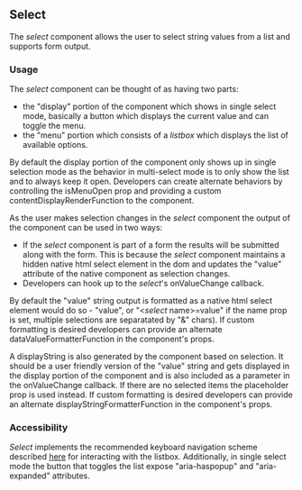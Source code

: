 ## Select
The *select* component allows the user to select string values from a list and supports form output.

### Usage
The *select* component can be thought of as having two parts:
- the "display" portion of the component which shows in single select mode, basically a button which displays the current value and can toggle the menu.
- the "menu" portion which consists of a *listbox* which displays the list of available options.

By default the display portion of the component only shows up in single selection mode as the behavior in multi-select mode is to only show the list and to always keep it open. Developers can create alternate behaviors by controlling the isMenuOpen prop and providing a custom contentDisplayRenderFunction to the component.

As the user makes selection changes in the *select* component the output of the component can be used in two ways:
- If the *select* component is part of a form the results will be submitted along with the form. This is because the *select* component maintains a hidden native html select element in the dom and updates the "value" attribute of the native component as selection changes.
- Developers can hook up to the *select*'s onValueChange callback.

By default the "value" string output is formatted as a native html select element would do so - "value", or "<*select* name>=value" if the name prop is set, multiple selections are separatated by "&" chars).  If custom formatting is desired developers can provide an alternate dataValueFormatterFunction in the component's props.

A displayString is also generated by the component based on selection.  It should be a user friendly version of the "value" string and gets displayed in the display portion of the component and is also included as a parameter in the onValueChange callback. If there are no selected items the placeholder prop is used instead. If custom formatting is desired developers can provide an alternate displayStringFormatterFunction in the component's props.


### Accessibility
*Select* implements the recommended keyboard navigation scheme described [here](https://www.w3.org/TR/wai-aria-practices-1.1/#Listbox) for interacting with the listbox.  Additionally, in single select mode the button that toggles the list expose "aria-haspopup" and "aria-expanded" attributes.